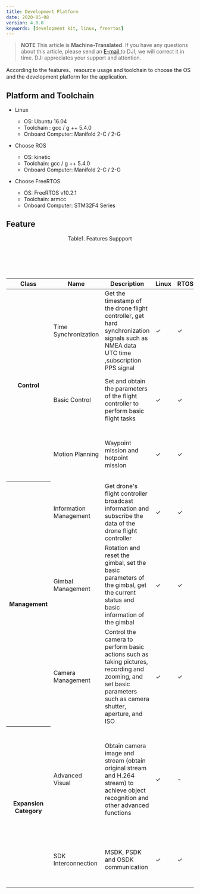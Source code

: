 ```yaml
---
title: Development Platform
date: 2020-05-08
version: 4.0.0
keywords: [development kit, linux, freertos]
---
```

> **NOTE** This article is **Machine-Translated**. If you have any questions about this article, please send an <a href="mailto:dev@dji.com">E-mail </a>to DJI, we will correct it in time. DJI appreciates your support and attention.

According to the features、resource usage and toolchain to choose the OS and the development platform for the application.

## Platform and Toolchain
* Linux
   * OS: Ubuntu 16.04
   * Toolchain : gcc / g ++ 5.4.0
   * Onboard Computer: Manifold 2-C / 2-G

* Choose ROS
   * OS: kinetic
   * Toolchain: gcc / g ++ 5.4.0
   * Onboard Computer: Manifold 2-C / 2-G

* Choose FreeRTOS
   * OS: FreeRTOS v10.2.1
   * Toolchain: armcc
   * Onboard Computer: STM32F4 Series

## Feature

<div>
<div style="text-align: center"><p>Table1. Features Suppport </p></div>
<div>
<table>
<thead>
   <th>Class</th>
   <th> Name </th>
   <th width=200> Description </th>
   <th> Linux </th>
   <th> RTOS </th>
   <th> ROS </th>
   <th width=120> Drone </th>
   <th> NOTE </th>
</thead>
<tbody>
    <tr>
    <tr>
    <th rowspan="3"> Control </th>
     <td> Time Synchronization </td>
     <td> Get the timestamp of the drone flight controller, get hard synchronization signals such as NMEA data UTC time ,subscription PPS signal </td>
     <td> ✓ </td>
     <td> ✓ </td>
     <td> ✓ </td>
     <td> M300 RTK </br> M200 RTK V2 </br> M200 V2 </td>
     <td rowspan="6">-</td>
    </tr>
    <tr>
     <td> Basic Control </td>
     <td> Set and obtain the parameters of the flight controller to perform basic flight tasks</td>
     <td> ✓ </td>
     <td> ✓ </td>
     <td> ✓ </td>
     <td> M300 RTK </br> M200 RTK V2 </br> M200 V2 </td>
    </tr>
      <tr>
      <td> Motion Planning </td>
      <td> Waypoint mission and hotpoint mission </td>
      <td> ✓ </td>
      <td> ✓ </td>
      <td> ✓ </td>
      <td> M300 RTK </br> M200 RTK V2 </br> M200 V2 </td>
    </tr>
    <tr>
      <th rowspan="3"> Management </th>
      <td> Information Management </td>
      <td> Get drone's flight controller broadcast information and subscribe the data of the drone flight controller </​​td>
      <td> ✓ </td>
      <td> ✓ </td>
      <td> ✓ </td>
      <td> M300 RTK </br> M200 RTK V2 </br> M200 V2 </td>
    </tr>
    <tr>
     <td> Gimbal Management </td>
     <td> Rotation and reset the gimbal, set the basic parameters of the gimbal, get the current status and basic information of the gimbal </td>
     <td> ✓ </td>
     <td> ✓ </td>
     <td> ✓ </td>
     <td> M300 RTK </br> M200 RTK V2 </br> M200 V2 </td>
    </tr>
    <tr>
     <td> Camera Management </td>
     <td> Control the camera to perform basic actions such as taking pictures, recording and zooming, and set basic parameters such as camera shutter, aperture, and ISO
     <td> ✓ </td>
     <td> ✓ </td>
     <td> ✓ </td>
     <td> M300 RTK </br> M200 RTK V2 </br> </td>
    </tr>
    <tr>
      <th rowspan="3"> Expansion Category </th>
      <td> Advanced Visual </td>
      <td> Obtain camera image and stream (obtain original stream and H.264 stream) to achieve object recognition and other advanced functions </td>
      <td> ✓ </td>
      <td>-</td>
      <td> ✓ </td>
      <td> M300 RTK </br> M200 RTK V2 </br> M200 V2 </td>
      <td> M200 RTK V2 and M200 V2 only support obtaining the original camera stream and H.264 stream </td>
    </tr>
        <tr>
      <td> SDK Interconnection </td>
      <td> MSDK, PSDK and OSDK communication </td>
      <td> ✓ </td>
      <td> ✓ </td>
      <td> will support </td>
      <td> M300 RTK </br> M200 RTK V2 </br> M200 V2 </td>
      <td>-</td>
    </tr>
</tbody>
</table>
</div></div>